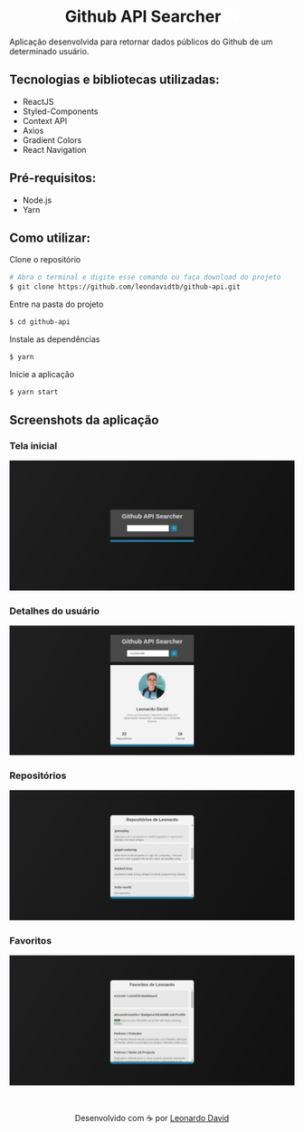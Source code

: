 <h1 align="center">Github API Searcher <img src="assets/GitHub.png" width="25"> </img></h1>

<p >
  Aplicação desenvolvida para retornar dados públicos do Github de um determinado usuário. 
</p>

<h2> Tecnologias e bibliotecas utilizadas: </h2>

- ReactJS
- Styled-Components
- Context API
- Axios
- Gradient Colors
- React Navigation

## Pré-requisitos:

- Node.js
- Yarn

## Como utilizar:

Clone o repositório

```bash
# Abra o terminal e digite esse comando ou faça download do projeto
$ git clone https://github.com/leondavidtb/github-api.git
```

Entre na pasta do projeto

```bash
$ cd github-api
```

Instale as dependências

```bash
$ yarn
```

Inicie a aplicação

```bash
$ yarn start
```

## Screenshots da aplicação

### Tela inicial

<p align="center"  >
  <img src="assets/00.png" />
</p>

### Detalhes do usuário

<p align="center"  >
  <img src="assets/01.png" />
</p>

### Repositórios

<p align="center"  >
  <img src="assets/02.png" />
</p>

### Favoritos

<p align="center"  >
  <img src="assets/03.png" />
</p>

</br>

<p align="center">Desenvolvido com ☕ por <a href="https://github.com/leondavidtb">Leonardo David </a>
<div align="center">
 </div>
